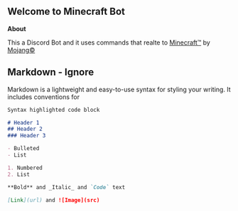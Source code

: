 ## Welcome to Minecraft Bot

**About**

This a Discord Bot and it uses commands that realte to [Minecraft™](https://minecraft.net/) by [Mojang©](https://www.mojang.com/)

## Markdown - Ignore

Markdown is a lightweight and easy-to-use syntax for styling your writing. It includes conventions for

```markdown
Syntax highlighted code block

# Header 1
## Header 2
### Header 3

- Bulleted
- List

1. Numbered
2. List

**Bold** and _Italic_ and `Code` text

[Link](url) and ![Image](src)
```
